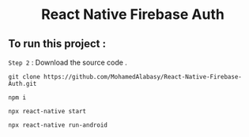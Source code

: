 <h1 align="center"> React Native Firebase Auth </h1>

<!-- ## Description :  
react native authentication firebase 
 -->
## To run this project :   
 
`Step 2` :  Download the source code .
```
git clone https://github.com/MohamedAlabasy/React-Native-Firebase-Auth.git 
```
```
npm i
```
```
npx react-native start
```
```
npx react-native run-android
```


